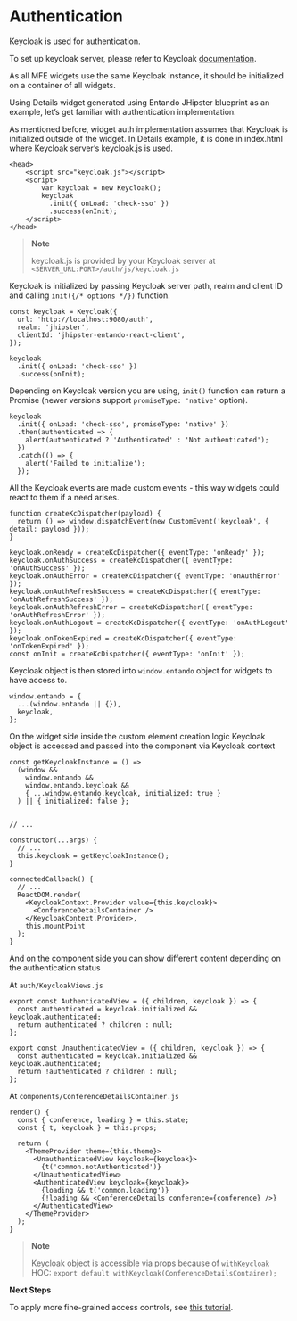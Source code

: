 # Authentication

Keycloak is used for authentication.

To set up keycloak server, please refer to Keycloak
[documentation](https://www.keycloak.org/documentation.html).

As all MFE widgets use the same Keycloak instance, it should be
initialized on a container of all widgets.

Using Details widget generated using Entando JHipster blueprint as an
example, let’s get familiar with authentication implementation.

As mentioned before, widget auth implementation assumes that Keycloak is
initialized outside of the widget. In Details example, it is done in
index.html where Keycloak server’s keycloak.js is used.

    <head>
        <script src="keycloak.js"></script>
        <script>
            var keycloak = new Keycloak();
            keycloak
              .init({ onLoad: 'check-sso' })
              .success(onInit);
        </script>
    </head>

> **Note**
>
> keycloak.js is provided by your Keycloak server at
> `<SERVER_URL:PORT>/auth/js/keycloak.js`

Keycloak is initialized by passing Keycloak server path, realm and
client ID and calling `init({/* options */})` function.

    const keycloak = Keycloak({
      url: 'http://localhost:9080/auth',
      realm: 'jhipster',
      clientId: 'jhipster-entando-react-client',
    });

    keycloak
      .init({ onLoad: 'check-sso' })
      .success(onInit);

Depending on Keycloak version you are using, `init()` function can
return a Promise (newer versions support `promiseType: 'native'`
option).

    keycloak
      .init({ onLoad: 'check-sso', promiseType: 'native' })
      .then(authenticated => {
        alert(authenticated ? 'Authenticated' : 'Not authenticated');
      })
      .catch(() => {
        alert('Failed to initialize');
      });

All the Keycloak events are made custom events - this way widgets could
react to them if a need arises.

    function createKcDispatcher(payload) {
      return () => window.dispatchEvent(new CustomEvent('keycloak', { detail: payload }));
    }

    keycloak.onReady = createKcDispatcher({ eventType: 'onReady' });
    keycloak.onAuthSuccess = createKcDispatcher({ eventType: 'onAuthSuccess' });
    keycloak.onAuthError = createKcDispatcher({ eventType: 'onAuthError' });
    keycloak.onAuthRefreshSuccess = createKcDispatcher({ eventType: 'onAuthRefreshSuccess' });
    keycloak.onAuthRefreshError = createKcDispatcher({ eventType: 'onAuthRefreshError' });
    keycloak.onAuthLogout = createKcDispatcher({ eventType: 'onAuthLogout' });
    keycloak.onTokenExpired = createKcDispatcher({ eventType: 'onTokenExpired' });
    const onInit = createKcDispatcher({ eventType: 'onInit' });

Keycloak object is then stored into `window.entando` object for widgets
to have access to.

    window.entando = {
      ...(window.entando || {}),
      keycloak,
    };

On the widget side inside the custom element creation logic Keycloak
object is accessed and passed into the component via Keycloak context

    const getKeycloakInstance = () =>
      (window &&
        window.entando &&
        window.entando.keycloak &&
        { ...window.entando.keycloak, initialized: true }
      ) || { initialized: false };


    // ...

    constructor(...args) {
      // ...
      this.keycloak = getKeycloakInstance();
    }

    connectedCallback() {
      // ...
      ReactDOM.render(
        <KeycloakContext.Provider value={this.keycloak}>
          <ConferenceDetailsContainer />
        </KeycloakContext.Provider>,
        this.mountPoint
      );
    }

And on the component side you can show different content depending on
the authentication status

At `auth/KeycloakViews.js`

    export const AuthenticatedView = ({ children, keycloak }) => {
      const authenticated = keycloak.initialized && keycloak.authenticated;
      return authenticated ? children : null;
    };

    export const UnauthenticatedView = ({ children, keycloak }) => {
      const authenticated = keycloak.initialized && keycloak.authenticated;
      return !authenticated ? children : null;
    };

At `components/ConferenceDetailsContainer.js`

    render() {
      const { conference, loading } = this.state;
      const { t, keycloak } = this.props;

      return (
        <ThemeProvider theme={this.theme}>
          <UnauthenticatedView keycloak={keycloak}>
            {t('common.notAuthenticated')}
          </UnauthenticatedView>
          <AuthenticatedView keycloak={keycloak}>
            {loading && t('common.loading')}
            {!loading && <ConferenceDetails conference={conference} />}
          </AuthenticatedView>
        </ThemeProvider>
      );
    }

> **Note**
>
> Keycloak object is accessible via props because of `withKeycloak` HOC:
> `export default withKeycloak(ConferenceDetailsContainer);`

**Next Steps**

To apply more fine-grained access controls, see [this tutorial](../backend-developers/add-access-controls.md).
